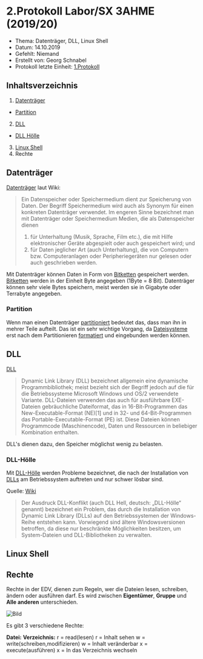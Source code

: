 # 2.Protokoll Labor/SX 3AHME (2019/20)

* Thema: Datenträger, DLL, Linux Shell
* Datum: 14.10.2019
* Gefehlt: Niemand
* Erstellt von: Georg Schnabel
* Protokoll letzte Einheit: [1.Protokoll](https://github.com/HTLMechatronics/m17-3ahme-la1-sx/blob/snagem17/protokoll_2019-09-30_snagem17.md)

## Inhaltsverzeichnis
1. [Datenträger](https://de.wikipedia.org/wiki/Datenspeicher)
* [Partition](https://de.wikipedia.org/wiki/Partition_(Datenträger))
2. [DLL](https://de.wikipedia.org/wiki/Dynamic_Link_Library)
* [DLL Hölle](https://de.wikipedia.org/wiki/DLL-Konflikt)
3. [Linux Shell](https://de.wikipedia.org/wiki/Bash_(Shell))
4. Rechte


## Datenträger
[Datenträger](https://de.wikipedia.org/wiki/Datenspeicher) laut Wiki:

>Ein Datenspeicher oder Speichermedium dient zur Speicherung von Daten. Der Begriff Speichermedium wird auch als Synonym für einen konkreten Datenträger verwendet. 
>Im engeren Sinne bezeichnet man mit Datenträger oder Speichermedium Medien, die als Datenspeicher dienen 
>1. für Unterhaltung (Musik, Sprache, Film etc.), die mit Hilfe elektronischer Geräte abgespielt oder auch gespeichert wird; und
>2. für Daten jeglicher Art (auch Unterhaltung), die von Computern bzw. Computeranlagen oder Peripheriegeräten nur gelesen oder auch       geschrieben werden.

Mit Datenträger können Daten in Form von [Bitketten](https://de.wikipedia.org/wiki/Bitkette) gespeichert werden. 
[Bitketten](https://de.wikipedia.org/wiki/Bitkette) werden in der Einheit Byte angegeben (1Byte = 8 Bit). Datenträger können sehr viele Bytes speichern, meist werden sie in Gigabyte oder Terrabyte angegeben.

### Partition
Wenn man einen Datenträger [partitioniert](https://de.wikipedia.org/wiki/Partition_(Datenträger)) bedeutet das, dass man ihn in mehrer Teile aufteilt. Das ist ein sehr wichtige Vorgang, da [Dateisysteme](https://de.wikipedia.org/wiki/Dateisystem) erst nach dem Partitionieren [formatiert](https://de.wikipedia.org/wiki/Formatierung) und eingebunden werden können.

## DLL
[DLL](https://de.wikipedia.org/wiki/Dynamic_Link_Library)
>Dynamic Link Library (DLL) bezeichnet allgemein eine dynamische Programmbibliothek; meist bezieht sich der Begriff jedoch auf die für die Betriebssysteme Microsoft Windows und OS/2 verwendete Variante. 
DLL-Dateien verwenden das auch für ausführbare EXE-Dateien gebräuchliche Dateiformat, das in 16-Bit-Programmen das New-Executable-Format (NE)[1] und in 32- und 64-Bit-Programmen das Portable-Executable-Format (PE) ist. Diese Dateien können Programmcode (Maschinencode), Daten und Ressourcen in beliebiger Kombination enthalten.

DLL's dienen dazu, den Speicher möglichst wenig zu belasten.

### DLL-Hölle
Mit [DLL-Hölle](https://de.wikipedia.org/wiki/DLL-Konflikt) werden Probleme bezeichnet, die nach der Installation von [DLLs](https://de.wikipedia.org/wiki/Dynamic_Link_Library) am Betriebssystem auftreten und nur schwer lösbar sind.

Quelle: [Wiki](https://de.wikipedia.org/wiki/DLL-Konflikt)
>Der Ausdruck DLL-Konflikt (auch DLL Hell, deutsch: „DLL-Hölle“ genannt) bezeichnet ein Problem, das durch die Installation von Dynamic Link Library (DLLs) auf den Betriebssystemen der Windows-Reihe entstehen kann. Vorwiegend sind ältere Windowsversionen betroffen, da diese nur beschränkte Möglichkeiten besitzen, um System-Dateien und DLL-Bibliotheken zu verwalten.

## Linux Shell

##  Rechte

Rechte in der EDV, dienen zum Regeln, wer die Dateien lesen, schreiben, ändern oder ausführen darf. Es wird zwischen **Eigentümer**, **Gruppe** und **Alle anderen** unterschieden.

![Bild](https://upload.wikimedia.org/wikipedia/de/1/19/Zugriffsrecht.png)

Es gibt 3 verschiedene Rechte: 

**Datei:**                                        **Verzeichnis:**
r = read(lesen)                                   r = Inhalt sehen
w = write(schreiben,modifizieren)                 w = Inhalt veränderbar
x = execute(ausführen)                            x = In das Verzeichnis wechseln
